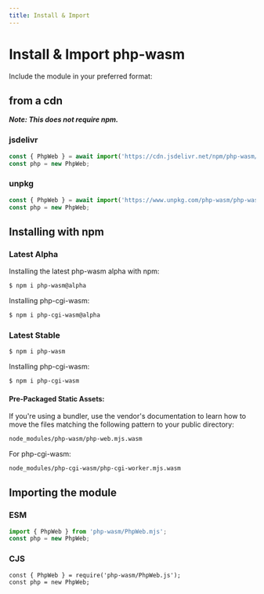 ```yaml
---
title: Install & Import
---
```

# Install & Import php-wasm

Include the module in your preferred format:

## from a cdn

***Note: This does not require npm.***

### jsdelivr

```javascript
const { PhpWeb } = await import('https://cdn.jsdelivr.net/npm/php-wasm/PhpWeb.mjs');
const php = new PhpWeb;
```

### unpkg

```javascript
const { PhpWeb } = await import('https://www.unpkg.com/php-wasm/php-wasm/PhpWeb.mjs');
const php = new PhpWeb;
```

## Installing with npm

### Latest Alpha

Installing the latest php-wasm alpha with npm:

```sh
$ npm i php-wasm@alpha
```

Installing php-cgi-wasm:

```sh
$ npm i php-cgi-wasm@alpha
```

### Latest Stable

```sh
$ npm i php-wasm
```

Installing php-cgi-wasm:

```sh
$ npm i php-cgi-wasm
```

#### Pre-Packaged Static Assets:

If you're using a bundler, use the vendor's documentation to learn how to move the files matching the following pattern to your public directory:

```bash
node_modules/php-wasm/php-web.mjs.wasm
```

For php-cgi-wasm:
```bash
node_modules/php-cgi-wasm/php-cgi-worker.mjs.wasm
```

## Importing the module

### ESM

```javascript
import { PhpWeb } from 'php-wasm/PhpWeb.mjs';
const php = new PhpWeb;
```

### CJS

```{ .javascript data-numbers="true" }
const { PhpWeb } = require('php-wasm/PhpWeb.js');
const php = new PhpWeb;
```
